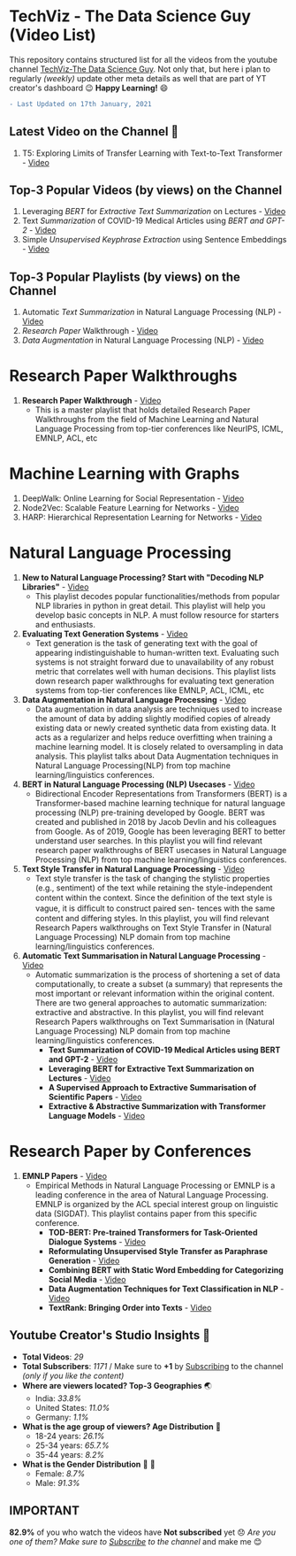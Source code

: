 # TechViz - The Data Science Guy (Video List)
This repository contains structured list for all the videos from the youtube channel [TechViz-The Data Science Guy](https://www.youtube.com/c/TechVizTheDataScienceGuy). Not only that, but here i plan to regularly _(weekly)_ update other meta details as well that are part of YT creator's dashboard :wink:   __Happy Learning!__ :smile: 

```diff
- Last Updated on 17th January, 2021
```

## Latest Video  on the Channel :partying_face:
1. T5: Exploring Limits of Transfer Learning with Text-to-Text Transformer - [Video](https://www.youtube.com/watch?v=91iLu6OOrwk)

## Top-3 Popular Videos (by views) on the Channel
1. Leveraging _BERT_ for _Extractive Text Summarization_ on Lectures - [Video](https://www.youtube.com/watch?v=JU6eSLsp6vI)
2. Text _Summarization_ of COVID-19 Medical Articles using _BERT and GPT-2_ - [Video](https://www.youtube.com/watch?v=kC5kP1dPAzc)
3. Simple _Unsupervised Keyphrase Extraction_ using Sentence Embeddings - [Video](https://www.youtube.com/watch?v=ykClwtoLER8)

## Top-3 Popular Playlists (by views) on the Channel
1. Automatic _Text Summarization_ in Natural Language Processing (NLP) - [Video](https://www.youtube.com/playlist?list=PLsAqq9lZFOtV8jYq3JlkqPQUN5QxcWq0f)
2. _Research Paper_ Walkthrough - [Video](https://www.youtube.com/playlist?list=PLsAqq9lZFOtWUz1WEoJ3GXw197LD7BxMc)
3. _Data Augmentation_ in Natural Language Processing (NLP) - [Video](https://www.youtube.com/playlist?list=PLsAqq9lZFOtUg63g_95OuV-R2GhV1UiIZ)

# Research Paper Walkthroughs
1. __Research Paper Walkthrough__ - [Video](https://www.youtube.com/playlist?list=PLsAqq9lZFOtWUz1WEoJ3GXw197LD7BxMc)
    * This is a master playlist that holds detailed Research Paper Walkthroughs from the field of Machine Learning and Natural Language Processing from top-tier conferences like NeurIPS, ICML, EMNLP, ACL, etc     
    
# Machine Learning with Graphs
1. DeepWalk: Online Learning for Social Representation - [Video](https://www.youtube.com/watch?v=-uJL_ANy1jc&list=PLsAqq9lZFOtU7tT6mDXX_fhv1R1-jGiYf&index=1)
2. Node2Vec: Scalable Feature Learning for Networks - [Video](https://www.youtube.com/watch?v=LpwGZG5j_q0&list=PLsAqq9lZFOtU7tT6mDXX_fhv1R1-jGiYf&index=2)
3. HARP: Hierarchical Representation Learning for Networks - [Video](https://www.youtube.com/watch?v=LpwGZG5j_q0&list=PLsAqq9lZFOtU7tT6mDXX_fhv1R1-jGiYf&index=3)

# Natural Language Processing
1. __New to Natural Language Processing? Start with "Decoding NLP Libraries"__ - [Video](https://www.youtube.com/playlist?list=PLsAqq9lZFOtUKvo2BIEOTfb1gqXd97P7B)
    * This playlist decodes popular functionalities/methods from popular NLP libraries in python in  great detail. This playlist will help you develop basic concepts in NLP. A must follow resource for starters and enthusiasts.
2. __Evaluating Text Generation Systems__ - [Video](https://www.youtube.com/playlist?list=PLsAqq9lZFOtXlzg5RNyV00ueE89PwnCbu)
    * Text generation is the task of generating text with the goal of appearing indistinguishable to human-written text. Evaluating such systems is not straight forward due to unavailability of any robust metric that correlates well with human decisions. This playlist lists down research paper walkthroughs for evaluating text generation systems from top-tier conferences like EMNLP, ACL, ICML, etc
3. __Data Augmentation in Natural Language Processing__ - [Video](https://www.youtube.com/playlist?list=PLsAqq9lZFOtUg63g_95OuV-R2GhV1UiIZ)
    * Data augmentation in data analysis are techniques used to increase the amount of data by adding slightly modified copies of already existing data or newly created synthetic data from existing data. It acts as a regularizer and helps reduce overfitting when training a machine learning model. It is closely related to oversampling in data analysis. This playlist talks about Data Augmentation techniques in Natural Language Processing(NLP) from top machine learning/linguistics conferences.
4. __BERT in Natural Language Processing (NLP) Usecases__ - [Video](https://www.youtube.com/playlist?list=PLsAqq9lZFOtX-WN8lldIOI7p-p0lBzjtY)
    * Bidirectional Encoder Representations from Transformers (BERT) is a Transformer-based machine learning technique for natural language processing (NLP) pre-training developed by Google. BERT was created and published in 2018 by Jacob Devlin and his colleagues from Google. As of 2019, Google has been leveraging BERT to better understand user searches. In this playlist you will find relevant research paper walkthroughs of BERT usecases in Natural Language Processing (NLP) from top machine learning/linguistics conferences.
5. __Text Style Transfer in Natural Language Processing__ - [Video](https://www.youtube.com/playlist?list=PLsAqq9lZFOtWrje_u_X6q5RrZacP4gNL2)
    * Text style transfer is the task of changing the stylistic properties (e.g., sentiment) of the text while retaining the style-independent content within the context. Since the deﬁnition of the text style is vague, it is difﬁcult to construct paired sen- tences with the same content and differing styles.  In this playlist, you will find relevant Research Papers walkthroughs on Text Style Transfer in (Natural Language Processing) NLP domain from top machine learning/linguistics conferences.
6. __Automatic Text Summarisation in Natural Language Processing__ - [Video](https://www.youtube.com/playlist?list=PLsAqq9lZFOtV8jYq3JlkqPQUN5QxcWq0f)
   * Automatic summarization is the process of shortening a set of data computationally, to create a subset (a summary) that represents the most important or relevant information within the original content. There are two general approaches to automatic summarization: extractive and abstractive.  In this playlist, you will find relevant Research Papers walkthroughs on Text Summarisation in (Natural Language Processing) NLP domain from top machine learning/linguistics conferences.
      * __Text Summarization of COVID-19 Medical Articles using BERT and GPT-2__ - [Video](https://www.youtube.com/watch?v=kC5kP1dPAzc&list=PLsAqq9lZFOtV8jYq3JlkqPQUN5QxcWq0f&index=1)
      * __Leveraging BERT for Extractive Text Summarization on Lectures__ - [Video](https://www.youtube.com/watch?v=JU6eSLsp6vI&list=PLsAqq9lZFOtV8jYq3JlkqPQUN5QxcWq0f&index=2)
      * __A Supervised Approach to Extractive Summarisation of Scientific Papers__ - [Video](https://www.youtube.com/watch?v=73uWfopdjoc&list=PLsAqq9lZFOtV8jYq3JlkqPQUN5QxcWq0f&index=3)
      * __Extractive & Abstractive Summarization with Transformer Language Models__ - [Video](https://www.youtube.com/watch?v=2IzXW3Ypks0&list=PLsAqq9lZFOtV8jYq3JlkqPQUN5QxcWq0f&index=4)    

# Research Paper by Conferences      
1. __EMNLP Papers__ - [Video](https://www.youtube.com/playlist?list=PLsAqq9lZFOtUy6sTkKJ-5WUsMGQZScYpM)
    * Empirical Methods in Natural Language Processing or EMNLP is a leading conference in the area of Natural Language Processing. EMNLP is organized by the ACL special interest group on linguistic data (SIGDAT). This playlist contains paper from this specific conference.
      * __TOD-BERT: Pre-trained Transformers for Task-Oriented Dialogue Systems__ - [Video](https://www.youtube.com/watch?v=z3Pe0cJUvO0&list=PLsAqq9lZFOtUy6sTkKJ-5WUsMGQZScYpM&index=1)
      * __Reformulating Unsupervised Style Transfer as Paraphrase Generation__ - [Video](https://www.youtube.com/watch?v=cjnk3PJljDs&list=PLsAqq9lZFOtUy6sTkKJ-5WUsMGQZScYpM&index=2)
      * __Combining BERT with Static Word Embedding for Categorizing Social Media__ - [Video](https://www.youtube.com/watch?v=VqlA_ALWQdM&list=PLsAqq9lZFOtUy6sTkKJ-5WUsMGQZScYpM&index=3)
      * __Data Augmentation Techniques for Text Classification in NLP__ - [Video](https://www.youtube.com/watch?v=-1unNLkwImw&list=PLsAqq9lZFOtUy6sTkKJ-5WUsMGQZScYpM&index=4)
      * __TextRank: Bringing Order into Texts__ - [Video](https://www.youtube.com/watch?v=2l6Fa767kEw&list=PLsAqq9lZFOtUy6sTkKJ-5WUsMGQZScYpM&index=5)

## Youtube Creator's Studio Insights  :movie_camera:
- __Total Videos__: _29_ 
- __Total Subscribers__: _1171_ / Make sure to __+1__ by [Subscribing](https://www.youtube.com/channel/UCoz8NrwgL7U9535VNc0mRPA?sub_confirmation=1) to the channel _(only if you like the content)_
- __Where are viewers located? Top-3 Geographies__ :earth_asia:
  - India: _33.8%_
  - United States: _11.0%_
  - Germany: _1.1%_
- __What is the age group of viewers? Age Distribution__ :man:
  - 18-24 years: _26.1%_
  - 25-34 years: _65.7.%_
  - 35-44 years: _8.2%_
- __What is the Gender Distribution__ :girl: :boy:
  - Female: _8.7%_
  - Male: _91.3%_
 
 ## IMPORTANT
 __82.9%__ of you who watch the videos have __Not subscribed__ yet :disappointed: _Are you one of them? Make sure to [Subscribe](https://www.youtube.com/channel/UCoz8NrwgL7U9535VNc0mRPA?sub_confirmation=1) to the channel_ and make me :blush:
